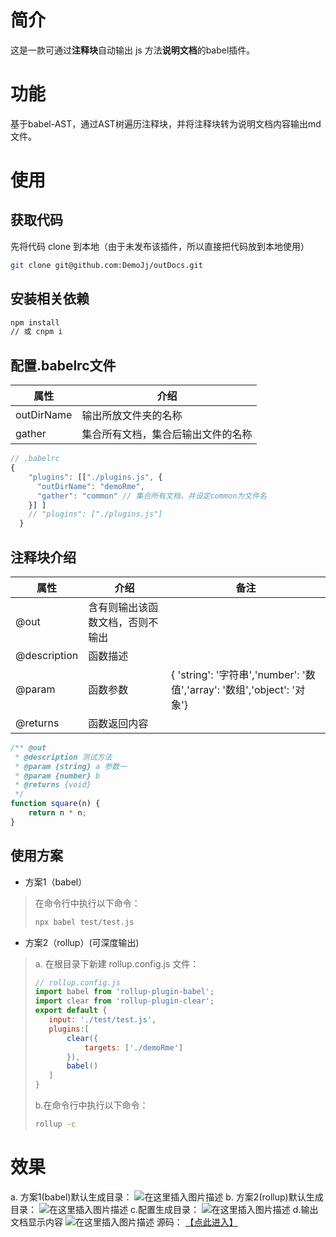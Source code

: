 # 简介
这是一款可通过**注释块**自动输出 js 方法**说明文档**的babel插件。
# 功能
基于babel-AST，通过AST树遍历注释块，并将注释块转为说明文档内容输出md文件。
# 使用
## 获取代码
 先将代码 clone 到本地（由于未发布该插件，所以直接把代码放到本地使用）
 ```bash
git clone git@github.com:DemoJj/outDocs.git
```
## 安装相关依赖
```bash
npm install 
// 或 cnpm i
```
## 配置.babelrc文件
|属性|介绍|
|---|---|
|outDirName|输出所放文件夹的名称|
|gather|集合所有文档，集合后输出文件的名称|
```javascript
// .babelrc
{
    "plugins": [["./plugins.js", {
      "outDirName": "demoRme",
      "gather": "common" // 集合所有文档，并设定common为文件名
    }] ]
    // "plugins": ["./plugins.js"]
  }
```
## 注释块介绍
|属性|介绍|备注|
|---|---|--|
|@out|含有则输出该函数文档，否则不输出|
|@description|函数描述|
|@param|函数参数| { 'string': '字符串','number': '数值','array': '数组','object': '对象'}|
|@returns|函数返回内容|
```javascript
/** @out
 * @description 测试方法
 * @param {string} a 参数一
 * @param {number} b
 * @returns {void}
 */
function square(n) {
    return n * n;
}
```
## 使用方案
-  方案1（babel）
> 在命令行中执行以下命令：
>```bash
> npx babel test/test.js
> ```
- 方案2（rollup）(可深度输出)
> a. 在根目录下新建 rollup.config.js 文件：
> ```javascript
>// rollup.config.js
>import babel from 'rollup-plugin-babel';
>import clear from 'rollup-plugin-clear';
>export default {
>    input: './test/test.js',
>    plugins:[
>        clear({
>            targets: ['./demoRme']
>        }),
>        babel()
>    ]
>}
>```
>b.在命令行中执行以下命令：
>```bash
>rollup -c
>```
# 效果
a. 方案1(babel)默认生成目录：
![在这里插入图片描述](https://img-blog.csdnimg.cn/20210508182419476.png)
b. 方案2(rollup)默认生成目录：
![在这里插入图片描述](https://img-blog.csdnimg.cn/2021050818232849.png)
c.配置生成目录：
![在这里插入图片描述](https://img-blog.csdnimg.cn/20210508181638396.png)
d.输出文档显示内容
![在这里插入图片描述](https://img-blog.csdnimg.cn/20210508182548181.png?x-oss-process=image/watermark,type_ZmFuZ3poZW5naGVpdGk,shadow_10,text_aHR0cHM6Ly9ibG9nLmNzZG4ubmV0L0RlbW9KeA==,size_16,color_FFFFFF,t_70)
源码：
[【点此进入】](https://github.com/DemoJj/outDocs)
